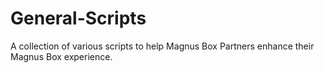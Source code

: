 # General-Scripts
A collection of various scripts to help Magnus Box Partners enhance their Magnus Box experience.
